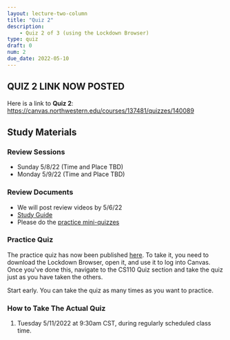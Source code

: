 ```yaml
---
layout: lecture-two-column
title: "Quiz 2"
description:
    - Quiz 2 of 3 (using the Lockdown Browser)
type: quiz
draft: 0
num: 2
due_date: 2022-05-10
---
```


## QUIZ 2 LINK NOW POSTED
Here is a link to **Quiz 2**: <a href="https://canvas.northwestern.edu/courses/137481/quizzes/140089" target="_blank">https://canvas.northwestern.edu/courses/137481/quizzes/140089</a>


## Study Materials
### Review Sessions
* Sunday 5/8/22 (Time and Place TBD)
* Monday 5/9/22 (Time and Place TBD)
### Review Documents
* We will post review videos by 5/6/22
* <a href="https://docs.google.com/document/d/14QOlTCOFKq3ymtfCoq6uCbp_Z9pp_yDCNbROnF23xf0/edit?usp=sharing" target="_blank">Study Guide</a>
* Please do the <a href="https://canvas.northwestern.edu/courses/137481/quizzes" target="_blank">practice mini-quizzes</a>

### Practice Quiz
The practice quiz has now been published <a href="https://canvas.northwestern.edu/courses/137481/quizzes" target="_blank">here</a>. To take it, you need to download the Lockdown Browser, open it, and use it to log into Canvas. Once you've done this, navigate to the CS110 Quiz section and take the quiz just as you have taken the others.

Start early. You can take the quiz as many times as you want to practice.

### How to Take The Actual Quiz


1.  Tuesday 5/11/2022 at 9:30am CST, during regularly scheduled class time.


